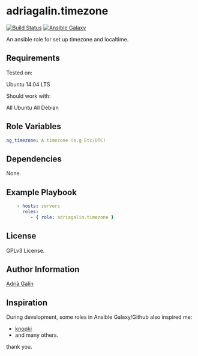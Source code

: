 adriagalin.timezone
=========

[![Build Status](https://travis-ci.org/adriagalin/ansible.timezone.svg?branch=master)](https://travis-ci.org/adriagalin/ansible.timezone) [![Ansible Galaxy](http://img.shields.io/badge/ansible--galaxy-timezone-blue.svg)](https://galaxy.ansible.com/list#/roles/)

An ansible role for set up timezone and localtime.

Requirements
------------

Tested on:

Ubuntu 14.04 LTS

Should work with:

All Ubuntu
All Debian

Role Variables
--------------

```yaml
ag_timezone: A timezone (e.g Etc/UTC)
```

Dependencies
------------

None.

Example Playbook
----------------
```yaml
    - hosts: servers
      roles:
         - { role: adriagalin.timezone }
```

License
-------

GPLv3 License.

Author Information
------------------

[Adrià Galín](http://www.adriagalin.com)

Inspiration
------------------

During development, some roles in Ansible Galaxy/Github also inspired me:

  - [knopki](https://github.com/knopki/ansible-timezone)
  - and many others.

  thank you.
